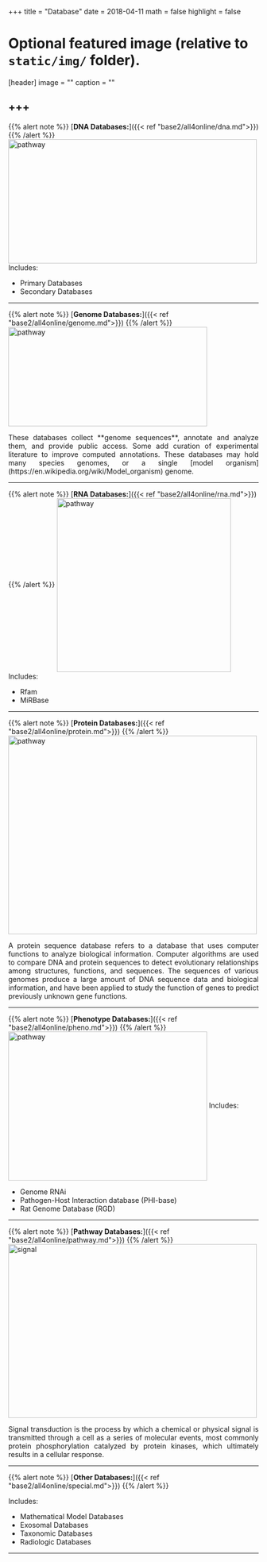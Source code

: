 +++
title = "Database"
date = 2018-04-11
math = false
highlight = false

# Optional featured image (relative to `static/img/` folder).
[header]
image = ""
caption = ""

+++
-----
{{% alert note %}}
[**DNA Databases:**]({{< ref "base2/all4online/dna.md">}})
{{% /alert %}}
<img src="/img/database/dna.jpg" width= "500" height="250" alt="pathway" align="center">
Includes: 

* Primary Databases
* Secondary Databases

-----
{{% alert note %}}
[**Genome Databases:**]({{< ref "base2/all4online/genome.md">}})
{{% /alert %}}
<img src="/img/database/genome.jpg" width= "400" height="200" alt="pathway" align="center">

<p align="justify">These databases collect **genome sequences**, annotate and analyze them, and provide public access. Some add curation of experimental literature to improve computed annotations. These databases may hold many species genomes, or a single [model organism](https://en.wikipedia.org/wiki/Model_organism) genome.

-----
{{% alert note %}}
[**RNA Databases:**]({{< ref "base2/all4online/rna.md">}})
{{% /alert %}}
<img src="/img/database/RNA_chemical_structure.jpg" width= "350" height="350" alt="pathway" align="center">
Includes: 

* Rfam
* MiRBase

-----
{{% alert note %}}
[**Protein Databases:**]({{< ref "base2/all4online/protein.md">}})
{{% /alert %}}
<img src="/img/database/proseq.jpg" width= "500" height="400" alt="pathway" align="center">

<p align="justify">A protein sequence database refers to a database that uses computer functions to analyze biological information. Computer algorithms are used to compare DNA and protein sequences to detect evolutionary relationships among structures, functions, and sequences. The sequences of various genomes produce a large amount of DNA sequence data and biological information, and have been applied to study the function of genes to predict previously unknown gene functions. 

-----
{{% alert note %}}
[**Phenotype Databases:**]({{< ref "base2/all4online/pheno.md">}})
{{% /alert %}}
<img src="/img/database/Phenotype.jpg" width= "400" height="300" alt="pathway" align="center">
Includes: 

* Genome RNAi
* Pathogen-Host Interaction database (PHI-base)
* Rat Genome Database (RGD)

-----
{{% alert note %}}
[**Pathway Databases:**]({{< ref "base2/all4online/pathway.md">}})
{{% /alert %}}
<img src="/img/database/signal.png" width= "500" height="350" alt="signal" align="center">
<p align="justify">Signal transduction is the process by which a chemical or physical signal is transmitted through a cell as a series of molecular events, most commonly protein phosphorylation catalyzed by protein kinases, which ultimately results in a cellular response.

-----
{{% alert note %}}
[**Other Databases:**]({{< ref "base2/all4online/special.md">}})
{{% /alert %}}

Includes: 

* Mathematical Model Databases
* Exosomal Databases
* Taxonomic Databases
* Radiologic Databases

-----